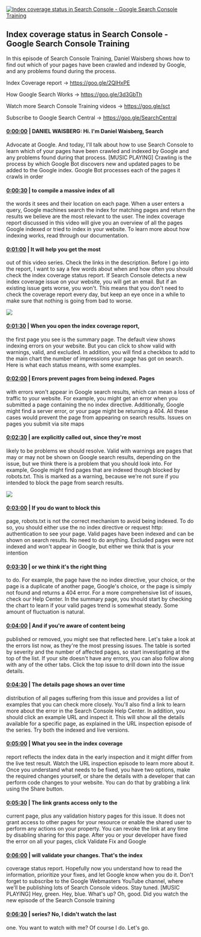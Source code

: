 [![Index coverage status in Search Console - Google Search Console Training](https://i.ytimg.com/vi/L0UqvdHJaXE/maxresdefault.jpg)](https://www.youtube.com/watch?v=L0UqvdHJaXE)

## Index coverage status in Search Console - Google Search Console Training

In this episode of Search Console Training, Daniel Waisberg shows how to find out which of your pages have been crawled and indexed by Google, and any problems found during the process.



Index Coverage report → https://goo.gle/2QlHxPE 

How Google Search Works → https://goo.gle/3d3GbTh 



Watch more Search Console Training videos → https://goo.gle/sct  

Subscribe to Google Search Central → https://goo.gle/SearchCentral



#### [0:00:00](https://www.youtube.com/watch?v=L0UqvdHJaXE&t=0) |  DANIEL WAISBERG: Hi. I'm Daniel Waisberg, Search

Advocate at Google. And today, I'll talk about how to use Search Console to learn which of your pages have been crawled and indexed by Google and any problems found during that process. [MUSIC PLAYING] Crawling is the process by which Google Bot discovers new and updated pages to be added to the Google index. Google Bot processes each of the pages it crawls in order  

#### [0:00:30](https://www.youtube.com/watch?v=L0UqvdHJaXE&t=30) |  to compile a massive index of all

the words it sees and their location on each page. When a user enters a query, Google machines search the index for matching pages and return the results we believe are the most relevant to the user. The index coverage report discussed in this video will give you an overview of all the pages Google indexed or tried to index in your website. To learn more about how indexing works, read through our documentation.  

#### [0:01:00](https://www.youtube.com/watch?v=L0UqvdHJaXE&t=60) |  It will help you get the most

out of this video series. Check the links in the description. Before I go into the report, I want to say a few words about when and how often you should check the index coverage status report. If Search Console detects a new index coverage issue on your website, you will get an email. But if an existing issue gets worse, you won't. This means that you don't need to check the coverage report every day, but keep an eye once in a while to make sure that nothing is going from bad to worse.  

![](https://i.ytimg.com/vi/L0UqvdHJaXE/maxres1.jpg)



#### [0:01:30](https://www.youtube.com/watch?v=L0UqvdHJaXE&t=90) |  When you open the index coverage report,

the first page you see is the summary page. The default view shows indexing errors on your website. But you can click to show valid with warnings, valid, and excluded. In addition, you will find a checkbox to add to the main chart the number of impressions your page has got on search. Here is what each status means, with some examples.  

#### [0:02:00](https://www.youtube.com/watch?v=L0UqvdHJaXE&t=120) |  Errors prevent pages from being indexed. Pages

with errors won't appear in Google search results, which can mean a loss of traffic to your website. For example, you might get an error when you submitted a page containing the no index directive. Additionally, Google might find a server error, or your page might be returning a 404. All these cases would prevent the page from appearing on search results. Issues on pages you submit via site maps  

#### [0:02:30](https://www.youtube.com/watch?v=L0UqvdHJaXE&t=150) |  are explicitly called out, since they're most

likely to be problems we should resolve. Valid with warnings are pages that may or may not be shown on Google search results, depending on the issue, but we think there is a problem that you should look into. For example, Google might find pages that are indexed though blocked by robots.txt. This is marked as a warning, because we're not sure if you intended to block the page from search results.  

![](https://i.ytimg.com/vi/L0UqvdHJaXE/maxres2.jpg)



#### [0:03:00](https://www.youtube.com/watch?v=L0UqvdHJaXE&t=180) |  If you do want to block this

page, robots.txt is not the correct mechanism to avoid being indexed. To do so, you should either use the no index directive or request http: authentication to see your page. Valid pages have been indexed and can be shown on search results. No need to do anything. Excluded pages were not indexed and won't appear in Google, but either we think that is your intention  

#### [0:03:30](https://www.youtube.com/watch?v=L0UqvdHJaXE&t=210) |  or we think it's the right thing

to do. For example, the page have the no index directive, your choice, or the page is a duplicate of another page, Google's choice, or the page is simply not found and returns a 404 error. For a more comprehensive list of issues, check our Help Center. In the summary page, you should start by checking the chart to learn if your valid pages trend is somewhat steady. Some amount of fluctuation is natural.  

#### [0:04:00](https://www.youtube.com/watch?v=L0UqvdHJaXE&t=240) |  And if you're aware of content being

published or removed, you might see that reflected here. Let's take a look at the errors list now, as they're the most pressing issues. The table is sorted by severity and the number of affected pages, so start investigating at the top of the list. If your site doesn't have any errors, you can also follow along with any of the other tabs. Click the top issue to drill down into the issue details.  

#### [0:04:30](https://www.youtube.com/watch?v=L0UqvdHJaXE&t=270) |  The details page shows an over time

distribution of all pages suffering from this issue and provides a list of examples that you can check more closely. You'll also find a link to learn more about the error in the Search Console Help Center. In addition, you should click an example URL and inspect it. This will show all the details available for a specific page, as explained in the URL inspection episode of the series. Try both the indexed and live versions.  

#### [0:05:00](https://www.youtube.com/watch?v=L0UqvdHJaXE&t=300) |  What you see in the index coverage

report reflects the index data in the early inspection and it might differ from the live test result. Watch the URL inspection episode to learn more about it. Once you understand what needs to be fixed, you have two options, make the required changes yourself, or share the details with a developer that can perform code changes to your website. You can do that by grabbing a link using the Share button.  

#### [0:05:30](https://www.youtube.com/watch?v=L0UqvdHJaXE&t=330) |  The link grants access only to the

current page, plus any validation history pages for this issue. It does not grant access to other pages for your resource or enable the shared user to perform any actions on your property. You can revoke the link at any time by disabling sharing for this page. After you or your developer have fixed the error on all your pages, click Validate Fix and Google  

#### [0:06:00](https://www.youtube.com/watch?v=L0UqvdHJaXE&t=360) |  will validate your changes. That's the index

coverage status report. Hopefully now you understand how to read the information, prioritize your fixes, and let Google know when you do it. Don't forget to subscribe to the Google Webmasters YouTube channel, where we'll be publishing lots of Search Console videos. Stay tuned. [MUSIC PLAYING] Hey, green. Hey, blue. What's up? Oh, good. Did you watch the new episode of the Search Console training  

#### [0:06:30](https://www.youtube.com/watch?v=L0UqvdHJaXE&t=390) |  series? No, I didn't watch the last

one. You want to watch with me? Of course I do. Let's go.  